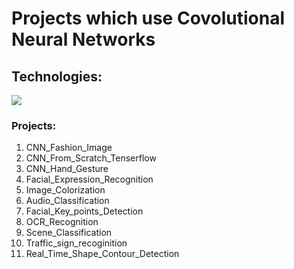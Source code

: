 # Projects which use Covolutional Neural Networks

## Technologies:

<div style="display:flex; margin: auto;">
  <img src="https://img.shields.io/badge/Python-3776AB?style=for-the-badge&logo=python&logoColor=white">
</div>

### Projects:

1) CNN_Fashion_Image
2) CNN_From_Scratch_Tenserflow
3) CNN_Hand_Gesture
4) Facial_Expression_Recognition
5) Image_Colorization
6) Audio_Classification
7) Facial_Key_points_Detection
8) OCR_Recognition
9) Scene_Classification
10) Traffic_sign_recoginition
11) Real_Time_Shape_Contour_Detection
